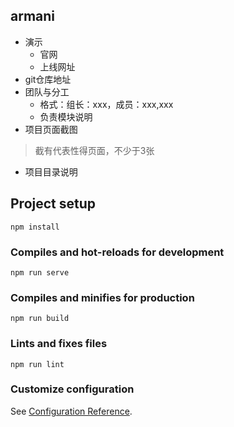 ## armani
* 演示
  * 官网
  * 上线网址
* git仓库地址
* 团队与分工
  * 格式：组长：xxx，成员：xxx,xxx
  * 负责模块说明
* 项目页面截图

>截有代表性得页面，不少于3张

* 项目目录说明



## Project setup
```
npm install
```

### Compiles and hot-reloads for development
```
npm run serve
```

### Compiles and minifies for production
```
npm run build
```

### Lints and fixes files
```
npm run lint
```

### Customize configuration
See [Configuration Reference](https://cli.vuejs.org/config/).

